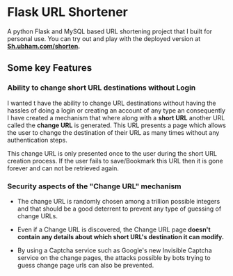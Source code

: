 # Flask URL Shortener

A python Flask and MySQL based URL shortening project that I built for personal use. You can try out and play with the deployed version at **[Sh.ubham.com/shorten](http://Sh.ubham.com/shorten).**

## Some key Features
### Ability to change short URL destinations without Login
 I wanted t have the ability to change URL destinations without having the hassles of doing a login or creating an account of any type an consequently I have created a mechanism that where along with a **short URL** another URL called the **change URL** is generated. This URL presents a page which allows the user to change the destination of their URL as many times without any authentication steps.

This change URL is only presented once to the user during the short URL creation process. If the user fails to save/Bookmark this URL then it is gone forever and can not be retrieved again.

### Security aspects of the "Change URL" mechanism
* The change URL is randomly chosen among a trillion possible integers and that should be a good deterrent to prevent any type of guessing of change URLs.

*  Even if a Change URL is discovered, the Change URL page **doesn't contain any details about which short URL's destination it can modify.**

* By using a Captcha service such as Google's new Invisible Captcha service on the change pages, the attacks possible by bots trying to guess change page urls can also be prevented.
